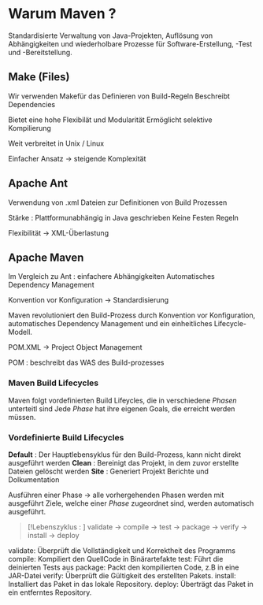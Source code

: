 
# Warum Maven ? 
Standardisierte Verwaltung von Java-Projekten, Auflösung von Abhängigkeiten und wiederholbare Prozesse für Software-Erstellung, -Test und -Bereitstellung.

## Make (Files)
Wir verwenden Makefür das Definieren von Build-Regeln 
Beschreibt Dependencies 

Bietet eine hohe Flexibilät und Modularität 
Ermöglicht selektive Kompilierung 

Weit verbreitet in Unix / Linux 

Einfacher Ansatz → steigende Komplexität

## Apache Ant 
Verwendung von .xml Dateien zur Definitionen von Build Prozessen 

Stärke : Plattformunabhängig in Java geschrieben 
Keine Festen Regeln 

Flexibilität → XML-Überlastung

## Apache Maven 
Im Vergleich zu Ant : einfachere Abhängigkeiten 
Automatisches Dependency Management 

Konvention vor Konfiguration → Standardisierung


Maven revolutioniert den Build-Prozess durch Konvention vor Konfiguration, automatisches Dependency Management und ein einheitliches Lifecycle-Modell.

POM.XML -> Project Object Management 

POM : beschreibt das WAS des Build-prozesses 

### Maven Build Lifecycles 
Maven folgt vordefinierten Build Lifeycles, die in verschiedene *Phasen* unterteitl sind 
Jede *Phase* hat ihre eigenen Goals, die erreicht werden müssen. 


### Vordefinierte Build Lifecycles 

**Default** : Der Hauptlebensyklus für den Build-Prozess, kann nicht direkt ausgeführt werden 
**Clean** : Bereinigt das Projekt, in dem zuvor erstellte Dateien gelöscht werden 
**Site** : Generiert Projekt Berichte und Dolkumentation 

Ausführen einer Phase -> alle vorhergehenden Phasen werden mit ausgeführt 
Ziele, welche einer *Phase* zugeordnet sind, werden automatisch ausgeführt. 

>[!Lebenszyklus : ]
>validate -> compile -> test -> package -> verify  -> install -> deploy 

validate:
	Überprüft die Vollständigkeit und Korrektheit des Programms 
compile:
	Kompiliert den QuellCode in Binärartefakte
test:
	Führt die deinierten Tests aus
package:
	Packt den kompilierten Code, z.B in eine JAR-Datei
verify:
	Überprüft die Gültigkeit des erstellten Pakets.
install:
	Installiert das Paket in das lokale Repository.
deploy:
	Überträgt das Paket in ein entferntes Repository.








